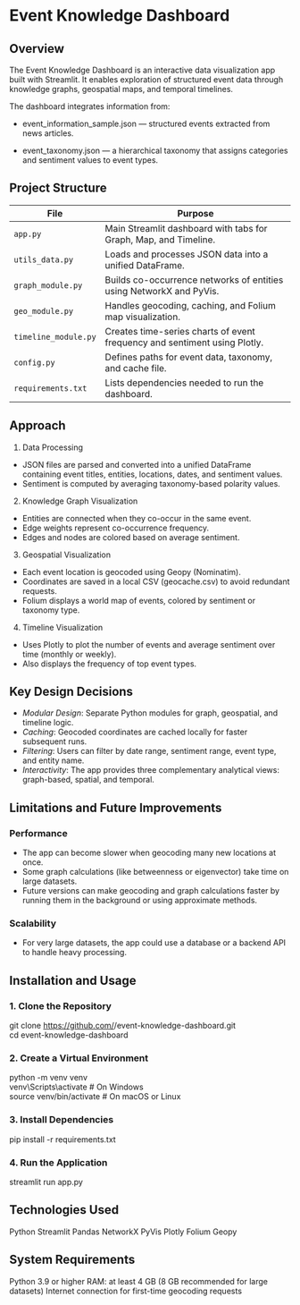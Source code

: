# Event Knowledge Dashboard
## Overview

The Event Knowledge Dashboard is an interactive data visualization app built with Streamlit.
It enables exploration of structured event data through knowledge graphs, geospatial maps, and temporal timelines.

The dashboard integrates information from:

- event_information_sample.json — structured events extracted from news articles.

- event_taxonomy.json — a hierarchical taxonomy that assigns categories and sentiment values to event types.

## Project Structure

| File                 | Purpose                                                                   |
| -------------------- | ------------------------------------------------------------------------- |
| `app.py`             | Main Streamlit dashboard with tabs for Graph, Map, and Timeline.          |
| `utils_data.py`      | Loads and processes JSON data into a unified DataFrame.                   |
| `graph_module.py`    | Builds co-occurrence networks of entities using NetworkX and PyVis.       |
| `geo_module.py`      | Handles geocoding, caching, and Folium map visualization.                 |
| `timeline_module.py` | Creates time-series charts of event frequency and sentiment using Plotly. |
| `config.py`          | Defines paths for event data, taxonomy, and cache file.                   |
| `requirements.txt`   | Lists dependencies needed to run the dashboard.                           |

## Approach
1) Data Processing
- JSON files are parsed and converted into a unified DataFrame containing event titles, entities, locations, dates, and sentiment values.
- Sentiment is computed by averaging taxonomy-based polarity values.
2) Knowledge Graph Visualization
- Entities are connected when they co-occur in the same event.
- Edge weights represent co-occurrence frequency.
- Edges and nodes are colored based on average sentiment.
3) Geospatial Visualization
- Each event location is geocoded using Geopy (Nominatim).
- Coordinates are saved in a local CSV (geocache.csv) to avoid redundant requests.
- Folium displays a world map of events, colored by sentiment or taxonomy type.
4) Timeline Visualization
- Uses Plotly to plot the number of events and average sentiment over time (monthly or weekly).
- Also displays the frequency of top event types.

## Key Design Decisions

- *Modular Design*: Separate Python modules for graph, geospatial, and timeline logic.
- *Caching*: Geocoded coordinates are cached locally for faster subsequent runs.
- *Filtering*: Users can filter by date range, sentiment range, event type, and entity name.
- *Interactivity*: The app provides three complementary analytical views: graph-based, spatial, and temporal.

##  Limitations and Future Improvements
### Performance
   - The app can become slower when geocoding many new locations at once.
   - Some graph calculations (like betweenness or eigenvector) take time on large datasets.
   - Future versions can make geocoding and graph calculations faster by running them in the background or using approximate methods.

### Scalability
   - For very large datasets, the app could use a database or a backend API to handle heavy processing.

## Installation and Usage
### 1. Clone the Repository   
   git clone https://github.com/<your-username>/event-knowledge-dashboard.git   
   cd event-knowledge-dashboard

### 2. Create a Virtual Environment
   python -m venv venv    
   venv\Scripts\activate           # On Windows     
   source venv/bin/activate        # On macOS or Linux    

### 3. Install Dependencies
   pip install -r requirements.txt   

### 4. Run the Application
   streamlit run app.py

## Technologies Used
  Python
  Streamlit
  Pandas
  NetworkX
  PyVis
  Plotly
  Folium
  Geopy

## System Requirements
  Python 3.9 or higher
  RAM: at least 4 GB (8 GB recommended for large datasets)
  Internet connection for first-time geocoding requests



